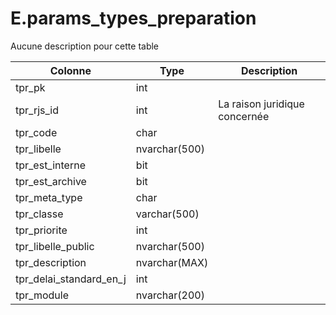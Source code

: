 # E.params_types_preparation

Aucune description pour cette table

Colonne|Type|Description
---|---|---
tpr_pk|int|
tpr_rjs_id|int|La raison juridique concernée 
tpr_code|char|
tpr_libelle|nvarchar(500)|
tpr_est_interne|bit|
tpr_est_archive|bit|
tpr_meta_type|char|
tpr_classe|varchar(500)|
tpr_priorite|int|
tpr_libelle_public|nvarchar(500)|
tpr_description|nvarchar(MAX)|
tpr_delai_standard_en_j|int|
tpr_module|nvarchar(200)|

